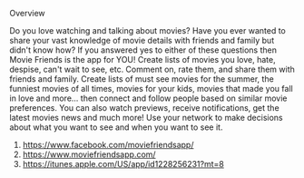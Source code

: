 Overview

Do you love watching and talking about movies? Have you ever wanted to share your vast knowledge of movie details with friends and family but didn't know how? If you answered yes to either of these questions then Movie Friends is the app for YOU! Create lists of movies you love, hate, despise, can't wait to see, etc. Comment on, rate them, and share them with friends and family. Create lists of must see movies for the summer, the funniest movies of all times, movies for your kids, movies that made you fall in love and more... then connect and follow people based on similar movie preferences. You can also watch previews, receive notifications, get the latest movies news and much more! Use your network to make decisions about what you want to see and when you want to see it.

1. https://www.facebook.com/moviefriendsapp/
2. https://www.moviefriendsapp.com/
3. https://itunes.apple.com/US/app/id1228256231?mt=8

